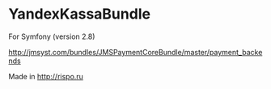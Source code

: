 # YandexKassaBundle

For Symfony (version 2.8)

http://jmsyst.com/bundles/JMSPaymentCoreBundle/master/payment_backends

Made in http://rispo.ru